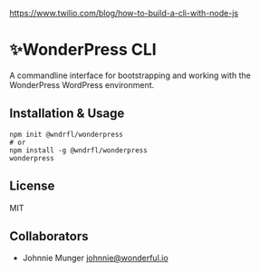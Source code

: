 https://www.twilio.com/blog/how-to-build-a-cli-with-node-js

# ✨WonderPress CLI
A commandline interface for bootstrapping and working with the WonderPress WordPress environment. 

## Installation & Usage

```
npm init @wndrfl/wonderpress
# or
npm install -g @wndrfl/wonderpress
wonderpress
```

## License
MIT

## Collaborators

- Johnnie Munger johnnie@wonderful.io